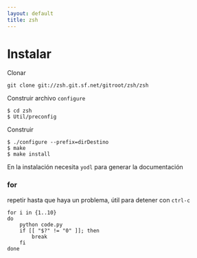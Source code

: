 ```yaml
---
layout: default
title: zsh
---
```

# Instalar

Clonar

	git clone git://zsh.git.sf.net/gitroot/zsh/zsh

Construir archivo `configure`

	$ cd zsh
	$ Util/preconfig

Construir

	$ ./configure --prefix=dirDestino
	$ make
	$ make install

En la instalación necesita `yodl` para generar la documentación

### for
repetir hasta que haya un problema, útil para detener con `ctrl-c`

	for i in {1..10}
	do
		python code.py
		if [[ "$?" != "0" ]]; then
			break
		fi
	done

